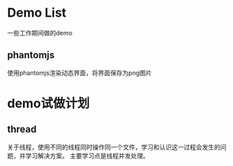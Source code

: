 # Demo List
一些工作期间做的demo

## phantomjs
使用phantomjs渲染动态界面，将界面保存为png图片


# demo试做计划

## thread
关于线程，使用不同的线程同时操作同一个文件，学习和认识这一过程会发生的问题，并学习解决方案。
主要学习点是线程并发处理。




